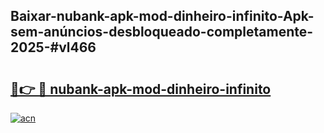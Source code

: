 ## Baixar-nubank-apk-mod-dinheiro-infinito-Apk-sem-anúncios-desbloqueado-completamente-2025-#vl466

# <h2><a href="https://ainizakaria.my?title=nubank-apk-mod-dinheiro-infinito&ref=22M">🔗👉 🔴 nubank-apk-mod-dinheiro-infinito</a></h2>

[![acn](https://github.com/user-attachments/assets/0f9c940e-d8b0-45ae-aac7-cd30a18b3e1c)](https://ainizakaria.my?title=nubank-apk-mod-dinheiro-infinito&ref=22M)

